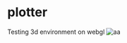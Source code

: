 # plotter
Testing 3d environment on webgl
![aa](https://user-images.githubusercontent.com/1441835/84813931-ab3a9380-b04b-11ea-9538-cf73766b8959.jpg)

